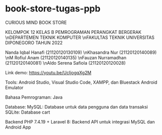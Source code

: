# book-store-tugas-ppb

CURIOUS MIND BOOK STORE

KELOMPOK 12 KELAS B PEMROGRAMAN PERANGKAT BERGERAK
\nDEPARTEMEN TEKNIK KOMPUTER
\nFAKULTAS TEKNIK UNIVERSITAS DIPONEGORO TAHUN 2022

Nanda Iqbal Hanafi (21120120130109)
\nKhasandra Nur  (21120120140089)
\nM Rofiul Anam  (21120120140135)
\nFauzan Nurramadhan (21120120140081)
\nAldo Serena Safiola (21120120120028)

Link demo: https://youtu.be/UcIjogqXg2M

Tools: Android Studio, Visual Studio Code, XAMPP, dan Bluestack Android Emulator 

Bahasa Pemrograman: Java

Database: 
MySQL: Database untuk data pengguna  dan data transaksi
SQLite: Database cart 

Backend PHP 7.4.19 + Laravel 8: Backend API untuk integrasi MySQL dan Android App
